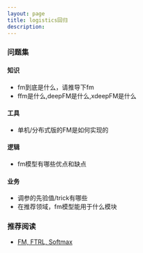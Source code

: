 ```yaml
---
layout: page
title: logistics回归
description:
---
```


### 问题集

#### 知识

- fm到底是什么，请推导下fm
- ffm是什么,deepFM是什么,xdeepFM是什么

#### 工具

- 单机/分布式版的FM是如何实现的

#### 逻辑

- fm模型有哪些优点和缺点

#### 业务

- 调参的先验值/trick有哪些
- 在推荐领域，fm模型能用于什么模块

### 推荐阅读
- [FM, FTRL, Softmax](http://castellanzhang.github.io/2016/10/16/fm_ftrl_softmax/)
